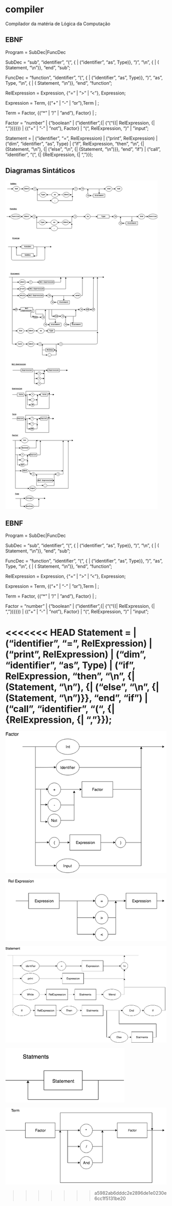 # compiler
Compilador da matéria de Lógica da Computação

## EBNF
Program = SubDec|FuncDec

SubDec = “sub”, “identifier”, “(“, { | (“identifier”, “as”, Type)}, “)”, “\n”, { | ( Statement, “\n”)}, “end”, “sub”;

FuncDec = “function”, “identifier”, “(“, { | (“identifier”, “as”, Type)}, “)”, “as”, Type, “\n”, { | ( Statement, “\n”)}, “end”, “function”;

RelExpression = Expression, {“=” | ”>” | ”<”}, Expression;

Expression = Term, {(“+” |  “-” | ”or”),Term | ;

Term = Factor, {(“*” | ”/” | ”and”), Factor} | ;

Factor = “number” | {“boolean” | (”identifier”,{| {“(“{(| RelExpression, {| “,”})}}}) | {(“+” | ”-” | ”not”), Factor} | “(“, RelExpression, “)” | ”input”;

Statement = | (“identifier”, “=”, RelExpression) | (“print”, RelExpression) | (“dim”, “identifier”, “as”, Type) | (“if”, RelExpression, “then”, “\n”, {| (Statement, “\n”), {| (“else”, “\n”, {| (Statement, “\n”)}}, “end”, “if”) | (“call”, “identifier”, “(“, {| {RelExpression, {| “,”}});



## Diagramas Sintáticos

![alt text](img/diagramaFinal.jpg)


## EBNF

Program = SubDec|FuncDec

SubDec = “sub”, “identifier”, “(“, { | (“identifier”, “as”, Type)}, “)”, “\n”, { | ( Statement, “\n”)}, “end”, “sub”;

FuncDec = “function”, “identifier”, “(“, { | (“identifier”, “as”, Type)}, “)”, “as”, Type, “\n”, { | ( Statement, “\n”)}, “end”, “function”;

RelExpression = Expression, {“=” | ”>” | ”<”}, Expression;

Expression = Term, {(“+” |  “-” | ”or”),Term | ;

Term = Factor, {(“*” | ”/” | ”and”), Factor} | ;

Factor = “number” | {“boolean” | (”identifier”,{| {“(“{(| RelExpression, {| “,”})}}}) | {(“+” | ”-” | ”not”), Factor} | “(“, RelExpression, “)” | ”input”;

<<<<<<< HEAD
Statement = | (“identifier”, “=”, RelExpression) | (“print”, RelExpression) | (“dim”, “identifier”, “as”, Type) | (“if”, RelExpression, “then”, “\n”, {| (Statement, “\n”), {| (“else”, “\n”, {| (Statement, “\n”)}}, “end”, “if”) | (“call”, “identifier”, “(“, {| {RelExpression, {| “,”}});
=======
![alt text](https://github.com/gabsmoreira/compiler/raw/master/img/Factor.png)

![alt text](https://github.com/gabsmoreira/compiler/raw/master/img/RelExpression.png)

![alt text](https://github.com/gabsmoreira/compiler/raw/master/img/Statement.png)

![alt text](https://github.com/gabsmoreira/compiler/raw/master/img/Statements.png)

![alt text](https://github.com/gabsmoreira/compiler/raw/master/img/Term.png)
>>>>>>> a5982ab6dddc2e2896de1e0230e6cc1f5131be20
